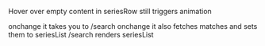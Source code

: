 Hover over empty content in seriesRow still triggers animation

onchange it takes you  to /search
onchange it also fetches matches and sets them to seriesList
/search renders seriesList
